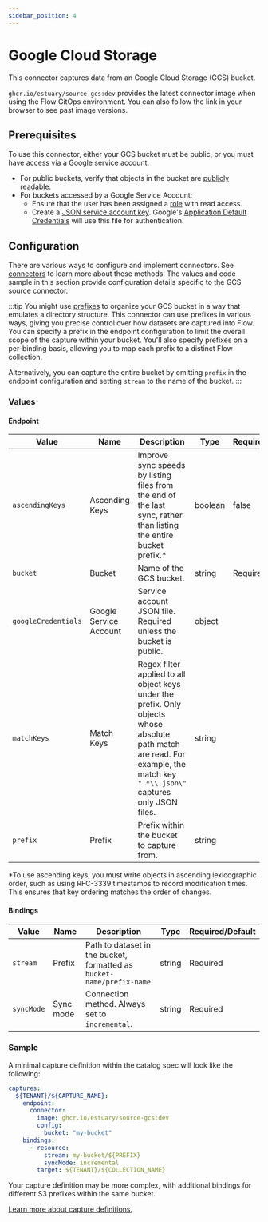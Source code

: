 ```yaml
---
sidebar_position: 4
---
```

# Google Cloud Storage

This connector captures data from an Google Cloud Storage (GCS) bucket.

`ghcr.io/estuary/source-gcs:dev` provides the latest connector image when using the Flow GitOps environment. You can also follow the link in your browser to see past image versions.

## Prerequisites

To use this connector, either your GCS bucket must be public, or you must have access via a Google service account.

* For public buckets, verify that objects in the bucket are [publicly readable](https://cloud.google.com/storage/docs/access-control/making-data-public).
* For buckets accessed by a Google Service Account:
    * Ensure that the user has been assigned a [role](https://cloud.google.com/iam/docs/understanding-roles) with read access.
    * Create a [JSON service account key](https://cloud.google.com/iam/docs/creating-managing-service-account-keys#creating). Google's [Application Default Credentials](https://cloud.google.com/docs/authentication/production) will use this file for authentication.

## Configuration

There are various ways to configure and implement connectors. See [connectors](../../../concepts/connectors.md#using-connectors) to learn more about these methods. The values and code sample in this section provide configuration details specific to the GCS source connector.

:::tip
You might use [prefixes](https://cloud.google.com/storage/docs/samples/storage-list-files-with-prefix) to organize your GCS bucket
in a way that emulates a directory structure.
This connector can use prefixes in various ways, giving you precise control over how datasets are captured into Flow.
You can specify a prefix in the endpoint configuration to limit the overall scope of the capture within your bucket.
You'll also specify prefixes on a per-binding basis, allowing you to map each prefix to a distinct Flow collection.

Alternatively, you can capture the entire bucket by omitting `prefix` in the endpoint configuration and
setting `stream` to the name of the bucket.
:::

### Values

#### Endpoint

| Value | Name| Description | Type | Required/Default |
|---|---|---|---|---|
| `ascendingKeys`| Ascending Keys | Improve sync speeds by listing files from the end of the last sync, rather than listing the entire bucket prefix.* | boolean | false |
| `bucket` | Bucket | Name of the GCS bucket. | string | Required |
| `googleCredentials` | Google Service Account | Service account JSON file. Required unless the bucket is public.| object | |
| `matchKeys` | Match Keys | Regex filter applied to all object keys under the prefix. Only objects whose absolute path match are read. For example, the match key `".*\\.json\"` captures only JSON files. | string |  |
| `prefix` | Prefix | Prefix within the bucket to capture from. | string | |

*To use ascending keys, you must write objects in ascending lexicographic order, such as using RFC-3339 timestamps to record modification times.
This ensures that key ordering matches the order of changes.

#### Bindings

| Value | Name| Description | Type | Required/Default |
|---|---|---|---|---|
| `stream` | Prefix | Path to dataset in the bucket, formatted as `bucket-name/prefix-name` | string | Required |
| `syncMode` | Sync mode | Connection method. Always set to `incremental`. | string | Required |

### Sample

A minimal capture definition within the catalog spec will look like the following:

```yaml
captures:
  ${TENANT}/${CAPTURE_NAME}:
    endpoint:
      connector:
        image: ghcr.io/estuary/source-gcs:dev
        config:
          bucket: "my-bucket"
    bindings:
      - resource:
          stream: my-bucket/${PREFIX}
          syncMode: incremental
        target: ${TENANT}/${COLLECTION_NAME}

```

Your capture definition may be more complex, with additional bindings for different S3 prefixes within the same bucket.

[Learn more about capture definitions.](../../../concepts/captures.md#pull-captures)
